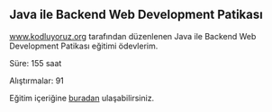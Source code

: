 ## Java ile Backend Web Development Patikası  
www.kodluyoruz.org tarafından düzenlenen Java ile Backend Web Development Patikası eğitimi ödevlerim.

Süre: 155 saat

Alıştırmalar: 91

Eğitim içeriğine [buradan](https://app.patika.dev/egitimler/java-ile-backend-web-development-patikasi) ulaşabilirsiniz.


